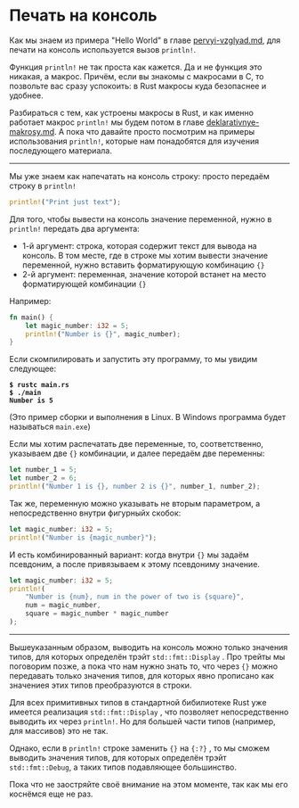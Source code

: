 # Печать на консоль

Как мы знаем из примера "Hello World" в главе [pervyi-vzglyad.md](pervyi-vzglyad.md "mention"), для печати на консоль используется вызов `println!`.

Функция `println!` не так проста как кажется. Да и не функция это никакая, а макрос. Причём, если вы знакомы с макросами в C, то позвольте вас сразу успокоить: в Rust макросы куда безопаснее и удобнее.

Разбираться с тем, как устроены макросы в Rust, и как именно работает макрос `println!` мы будем потом в главе [deklarativnye-makrosy.md](deklarativnye-makrosy.md "mention"). А пока что давайте просто посмотрим на примеры использования `println!`, которые нам понадобятся для изучения последующего материала.

***

Мы уже знаем как напечатать на консоль строку: просто передаём строку в `println!`&#x20;

```rust
println!("Print just text");
```

Для того, чтобы вывести на консоль значение переменной, нужно в `println!` передать два аргумента:

* 1-й аргумент: строка, которая содержит текст для вывода на консоль. В том месте, где в строке мы хотим вывести значение переменной, нужно вставить форматирующую комбинацию `{}`&#x20;
* 2-й аргумент: переменная, значение которой встанет на место форматирующей комбинации `{}`

Например:

```rust
fn main() {
    let magic_number: i32 = 5;
    println!("Number is {}", magic_number);
}
```

Если скомпилировать и запустить эту программу, то мы увидим следующее:

<pre><code><strong>$ rustc main.rs
</strong><strong>$ ./main
</strong><strong>Number is 5
</strong></code></pre>

(Это пример сборки и выполнения в Linux. В Windows программа будет называться `main.exe`)

Если мы хотим распечатать две переменные, то, соответственно, указываем две `{}` комбинации, и далее передаём две переменны:

```rust
let number_1 = 5;
let number_2 = 6;
println!("Number 1 is {}, number 2 is {}", number_1, number_2);
```

Так же, переменную можно указывать не вторым параметром, а непосредственно внутри фигурныйх скобок:

```rust
let magic_number: i32 = 5;
println!("Number is {magic_number}");
```

И есть комбинированный вариант: когда внутри `{}` мы задаём псевдоним, а после привязываем к этому псевдониму значение.

```rust
let magic_number: i32 = 5;
println!(
    "Number is {num}, num in the power of two is {square}",
    num = magic_number,
    square = magic_number * magic_number
);
```

***

Вышеуказанным образом, выводить на консоль можно только значения типов, для которых определён трэйт `std::fmt::Display` . Про трейты мы поговорим позже, а пока что нам нужно знать то, что через `{}` можно передавать только значения типов, для которых явно прописано как значениея этих типов преобразуются в строки.

Для всех примитивных типов в стандартной бибилиотеке Rust уже имеется реализация `std::fmt::Display` , что позволяет непосредственно выводить их через `println!`. Но для большей части типов (например, для массивов) это не так.

Однако, если в `println!` строке заменить `{}` на `{:?}` , то мы сможем выводить значения типов, для которых определён трэйт `std::fmt::Debug`, а таких типов подавляющее большинство.

Пока что не заостряйте своё внимание на этом моменте, так как мы его коснёмся еще не раз.
